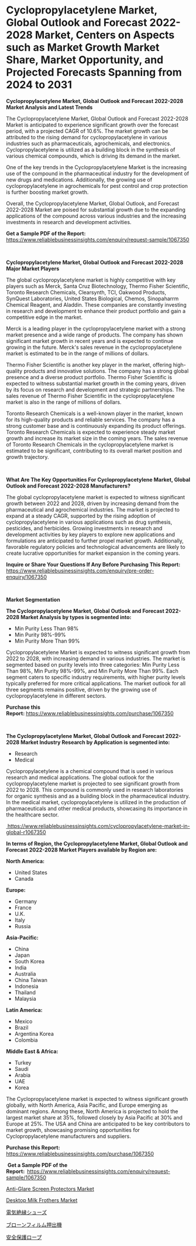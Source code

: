 <p><h1>Cyclopropylacetylene Market, Global Outlook and Forecast 2022-2028 Market, Centers on Aspects such as Market Growth Market Share, Market Opportunity, and Projected Forecasts Spanning from 2024 to 2031</h1></p><p><strong>Cyclopropylacetylene Market, Global Outlook and Forecast 2022-2028 Market Analysis and Latest Trends</strong></p>
<p><p>The Cyclopropylacetylene Market, Global Outlook and Forecast 2022-2028 Market is anticipated to experience significant growth over the forecast period, with a projected CAGR of 10.6%. The market growth can be attributed to the rising demand for cyclopropylacetylene in various industries such as pharmaceuticals, agrochemicals, and electronics. Cyclopropylacetylene is utilized as a building block in the synthesis of various chemical compounds, which is driving its demand in the market.</p><p>One of the key trends in the Cyclopropylacetylene Market is the increasing use of the compound in the pharmaceutical industry for the development of new drugs and medications. Additionally, the growing use of cyclopropylacetylene in agrochemicals for pest control and crop protection is further boosting market growth.</p><p>Overall, the Cyclopropylacetylene Market, Global Outlook, and Forecast 2022-2028 Market are poised for substantial growth due to the expanding applications of the compound across various industries and the increasing investments in research and development activities.</p></p>
<p><strong>Get a Sample PDF of the Report:&nbsp;</strong> <a href="https://www.reliablebusinessinsights.com/enquiry/request-sample/1067350">https://www.reliablebusinessinsights.com/enquiry/request-sample/1067350</a></p>
<p>&nbsp;</p>
<p><strong>Cyclopropylacetylene Market, Global Outlook and Forecast 2022-2028 Major Market Players</strong></p>
<p><p>The global cyclopropylacetylene market is highly competitive with key players such as Merck, Santa Cruz Biotechnology, Thermo Fisher Scientific, Toronto Research Chemicals, Clearsynth, TCI, Oakwood Products, SynQuest Laboratories, United States Biological, Chemos, Sinopaharrm Chemical Reagent, and Aladdin. These companies are constantly investing in research and development to enhance their product portfolio and gain a competitive edge in the market.</p><p>Merck is a leading player in the cyclopropylacetylene market with a strong market presence and a wide range of products. The company has shown significant market growth in recent years and is expected to continue growing in the future. Merck's sales revenue in the cyclopropylacetylene market is estimated to be in the range of millions of dollars.</p><p>Thermo Fisher Scientific is another key player in the market, offering high-quality products and innovative solutions. The company has a strong global presence and a diverse product portfolio. Thermo Fisher Scientific is expected to witness substantial market growth in the coming years, driven by its focus on research and development and strategic partnerships. The sales revenue of Thermo Fisher Scientific in the cyclopropylacetylene market is also in the range of millions of dollars.</p><p>Toronto Research Chemicals is a well-known player in the market, known for its high-quality products and reliable services. The company has a strong customer base and is continuously expanding its product offerings. Toronto Research Chemicals is expected to experience steady market growth and increase its market size in the coming years. The sales revenue of Toronto Research Chemicals in the cyclopropylacetylene market is estimated to be significant, contributing to its overall market position and growth trajectory.</p></p>
<p>&nbsp;</p>
<p><strong>What Are The Key Opportunities For Cyclopropylacetylene Market, Global Outlook and Forecast 2022-2028 Manufacturers?</strong></p>
<p><p>The global cyclopropylacetylene market is expected to witness significant growth between 2022 and 2028, driven by increasing demand from the pharmaceutical and agrochemical industries. The market is projected to expand at a steady CAGR, supported by the rising adoption of cyclopropylacetylene in various applications such as drug synthesis, pesticides, and herbicides. Growing investments in research and development activities by key players to explore new applications and formulations are anticipated to further propel market growth. Additionally, favorable regulatory policies and technological advancements are likely to create lucrative opportunities for market expansion in the coming years.</p></p>
<p><strong>Inquire or Share Your Questions If Any Before Purchasing This Report:</strong> <a href="https://www.reliablebusinessinsights.com/enquiry/pre-order-enquiry/1067350">https://www.reliablebusinessinsights.com/enquiry/pre-order-enquiry/1067350</a></p>
<p>&nbsp;</p>
<p><strong>Market Segmentation</strong></p>
<p><strong>The Cyclopropylacetylene Market, Global Outlook and Forecast 2022-2028 Market Analysis by types is segmented into:</strong></p>
<p><ul><li>Min Purity Less Than 98%</li><li>Min Purity 98%-99%</li><li>Min Purity More Than 99%</li></ul></p>
<p><p>Cyclopropylacetylene Market is expected to witness significant growth from 2022 to 2028, with increasing demand in various industries. The market is segmented based on purity levels into three categories: Min Purity Less Than 98%, Min Purity 98%-99%, and Min Purity More Than 99%. Each segment caters to specific industry requirements, with higher purity levels typically preferred for more critical applications. The market outlook for all three segments remains positive, driven by the growing use of cyclopropylacetylene in different sectors.</p></p>
<p><strong>Purchase this Report:&nbsp;</strong><a href="https://www.reliablebusinessinsights.com/purchase/1067350">https://www.reliablebusinessinsights.com/purchase/1067350</a></p>
<p>&nbsp;</p>
<p><strong>The Cyclopropylacetylene Market, Global Outlook and Forecast 2022-2028 Market Industry Research by Application is segmented into:</strong></p>
<p><ul><li>Research</li><li>Medical</li></ul></p>
<p><p>Cyclopropylacetylene is a chemical compound that is used in various research and medical applications. The global outlook for the cyclopropylacetylene market is projected to see significant growth from 2022 to 2028. This compound is commonly used in research laboratories for organic synthesis and as a building block in the pharmaceutical industry. In the medical market, cyclopropylacetylene is utilized in the production of pharmaceuticals and other medical products, showcasing its importance in the healthcare sector.</p></p>
<p><a href="https://www.reliablebusinessinsights.com/cyclopropylacetylene-market-in-global-r1067350">&nbsp;https://www.reliablebusinessinsights.com/cyclopropylacetylene-market-in-global-r1067350</a></p>
<p><strong>In terms of Region, the Cyclopropylacetylene Market, Global Outlook and Forecast 2022-2028 Market Players available by Region are:</strong></p>
<p>
    <p> <strong> North America: </strong>
        <ul>
            <li>United States</li>
            <li>Canada</li>
        </ul>
        </p> 
    <p> <strong> Europe: </strong>
        <ul>
            <li>Germany</li>
            <li>France</li>
            <li>U.K.</li>
            <li>Italy</li>
            <li>Russia</li>
        </ul>
        </p> 
    <p> <strong> Asia-Pacific: </strong>
        <ul>
            <li>China</li>
            <li>Japan</li>
            <li>South Korea</li>
            <li>India</li>
            <li>Australia</li>
            <li>China Taiwan</li>
            <li>Indonesia</li>
            <li>Thailand</li>
            <li>Malaysia</li>
        </ul>
        </p> 
    <p> <strong> Latin America: </strong>
        <ul>
            <li>Mexico</li>
            <li>Brazil</li>
            <li>Argentina Korea</li>
            <li>Colombia</li>
        </ul>
        </p> 
    <p> <strong> Middle East & Africa: </strong>
        <ul>
            <li>Turkey</li>
            <li>Saudi</li>
            <li>Arabia</li>
            <li>UAE</li>
            <li>Korea</li>
        </ul>
    </p>
    </p>
<p><p>The Cyclopropylacetylene market is expected to witness significant growth globally, with North America, Asia Pacific, and Europe emerging as dominant regions. Among these, North America is projected to hold the largest market share at 35%, followed closely by Asia Pacific at 30% and Europe at 25%. The USA and China are anticipated to be key contributors to market growth, showcasing promising opportunities for Cyclopropylacetylene manufacturers and suppliers.</p></p>
<p><strong>Purchase this Report: </strong><a href="https://www.reliablebusinessinsights.com/purchase/1067350">https://www.reliablebusinessinsights.com/purchase/1067350</a></p>
<p>&nbsp;<strong>Get a Sample PDF of the Report:&nbsp;&nbsp;</strong><a href="https://www.reliablebusinessinsights.com/enquiry/request-sample/1067350">https://www.reliablebusinessinsights.com/enquiry/request-sample/1067350</a></p>
<p><strong></strong></p>
<p><p><a href="https://issuu.com/reportprime-2/docs/anti-glare-screen-protectors-market-size-2030.pptx">Anti-Glare Screen Protectors Market</a></p><p><a href="https://issuu.com/reportprime-2/docs/desktop-milk-frothers-market-size-2030.pptx">Desktop Milk Frothers Market</a></p><p><a href="https://github.com/laurenreichert/Market-Research-Report-List-1/blob/main/977593286613.md">電気絶縁シューズ</a></p><p><a href="https://medium.com/@elmorunolfsson2023/%E3%83%96%E3%83%AD%E3%83%BC%E3%82%A2%E3%83%83%E3%83%97%E3%83%95%E3%82%A3%E3%83%AB%E3%83%A0%E6%8A%BC%E5%87%BA%E6%A9%9F%E3%81%AE%E5%B8%82%E5%A0%B4%E3%82%B7%E3%82%A7%E3%82%A2%E3%81%AE%E9%80%B2%E5%8C%96%E3%81%A8%E5%B8%82%E5%A0%B4%E6%88%90%E9%95%B7%E3%83%88%E3%83%AC%E3%83%B3%E3%83%89-2024%E5%B9%B4-2031%E5%B9%B4-ab96a458ab33">ブローンフィルム押出機</a></p><p><a href="https://github.com/RodHoppe07/Market-Research-Report-List-1/blob/main/803742186614.md">安全保護ロープ</a></p></p>
